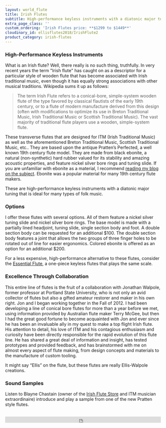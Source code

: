 ```yaml
---
layout: world_flute
title: Irish Flutes
subtitle: High-performance keyless instruments with a diatonic major tuning
extra_page_class: ''
custom_ordering: 'Irish Flutes price: **$1299 to $1449**'
cloudinary_id: ellisflutes2018/IrishFlute2
product_category: irish-flutes
---
```


### High-Performance Keyless Instruments

What is an Irish flute?  Well, there really is no such thing, truthfully.  In very recent years the term "Irish flute" has caught on as a descriptor for a particular style of wooden flute that has become associated with Irish traditional music, even though it has equally strong associations with other musical traditions.  Wikipedia sums it up as follows:

> The term Irish Flute refers to a conical-bore, simple-system wooden flute of the type favored by classical flautists of the early 19th century, or to a flute of modern manufacture derived from this design (often with modifications to optimize its use in Breton Traditional Music, Irish Traditional Music or Scottish Traditional Music). The vast majority of traditional flute players use a wooden, simple-system flute.

These transverse flutes that are designed for ITM (Irish Traditional Music) as well as the aforementioned Breton Traditional Music, Scottish Traditional Music, etc.. They are based upon the antique Pratten’s Perfected, a well known 19th century flute model.   They are made from black ebonite, a natural (non-synthetic) hard rubber valued for its stability and amazing acoustic properties, and feature nickel silver bore rings and tuning slide.  If you are unfamiliar with ebonite as a material, I recommend [reading my blog on the subject](https://www.ellisflutes.com/blog/what-is-ebonite).  Ebonite was a popular material for many 19th century flute makers.

These are high-performance keyless instruments with a diatonic major tuning that is ideal for many types of folk music.

### Options

I offer these flutes with several options.  All of them feature a nickel silver tuning slide and nickel silver bore rings.  The base model is made with a partially lined headjoint, tuning slide, single section body and foot.
A double section body can be requested for an additional $100.  The double section body features a joint that allows the two groups of three finger holes to be rotated out of line for easier ergonomics.
Colored ebonite is offered as an option for an additional $200.

For a less expensive, high-performance alternative to these flutes, consider the [Essential Flute](http://www.ellisflutes.com/world-flutes/transverse-folk), a one-piece keyless flutes that plays the same scale.

### Excellence Through Collaboration

This entire line of flutes is the fruit of a collaboration with Jonathan Walpole, former professor at Portland State University, who is not only an avid collector of flutes but also a gifted amateur restorer and maker in his own right.  Jon and I began working together in the Fall of 2012.  I had been developing a line of conical bore flutes for more than a year before we met, using information provided by Australian flute maker Terry McGee, but then I had the great good fortune to become acquainted with Jon and ever since he has been an invaluable ally in my quest to make a top flight Irish flute.  His attention to detail, his love of ITM and his contagious enthusiasm and curiosity have been directly responsible for the rapid evolution of this flute line.  He has shared a great deal of information and insight, has tested prototypes and provided feedback, and has brainstormed with me on almost every aspect of flute making, from design concepts and materials to the manufacture of custom tooling.

It might say “Ellis” on the flute, but these flutes are really Ellis-Walpole creations.

### Sound Samples

Listen to Blayne Chastain (owner of the [Irish Flute Store](http://www.irishflutestore.com/) and ITM musician extraordinaire) introduce and play a sample from one of the new Pratten style flutes.<br/><br/>

<div class="callout">
  <iframe scrolling="no" src="https://w.soundcloud.com/player/?url=https%3A//api.soundcloud.com/tracks/229290719&amp;color=ff5500&amp;inverse=false&amp;auto_play=false&amp;show_user=true" width="100%" height="20" frameborder="no"></iframe>
</div>
